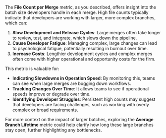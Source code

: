 The **File Count per Merge** metric, as you described, offers insight into the batch size developers handle in each merge. High file counts typically indicate that developers are working with larger, more complex branches, which can:

1. **Slow Development and Release Cycles**: Large merges often take longer to review, test, and integrate, which slows down the pipeline.
2. **Cause Developer Fatigue**: Managing complex, large changes can lead to psychological fatigue, potentially resulting in burnout over time.
3. **Increase Costs**: Lengthier development cycles and complex merges often come with higher operational and opportunity costs for the firm.

This metric is valuable for:

- **Indicating Slowdowns in Operation Speed**: By monitoring this, teams can see when large merges are bogging down workflows.
- **Tracking Changes Over Time**: It allows teams to see if operational speeds improve or degrade over time.
- **Identifying Developer Struggles**: Persistent high counts may suggest that developers are facing challenges, such as working with overly complex or broad requirements.

For more context on the impact of larger batches, exploring the **Average Branch Lifetime** metric could help clarify how long these large branches stay open, further highlighting any bottlenecks.
